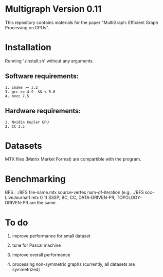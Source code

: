 # Multigraph Version 0.11

This repository contains materials for the paper "MultiGraph: Efficient Graph Processing on GPUs".  


Installation
==============

Running  './install.sh' without any arguments.


Software requirements:
----------------------

	1. cmake >= 3.2
	3. gcc >= 4.9  && < 5.0
	4. nvcc 7.5

Hardware requirements:
----------------------

	1. Nvidia Kepler GPU
	2. CC 3.5

Datasets
========

MTX files (Matrix Market Format) are compartible with the program.

Benchmarking
============

BFS : ./BFS file-name.mtx source-vertex num-of-iteration (e.g., ./BFS soc-LiveJournal1.mtx 0 1)
SSSP, BC, CC, DATA-DRIVEN-PR, TOPOLOGY-DRIVEN-PR are the same. 


To do
=====

1. improve performance for small dataset 

2. tune for Pascal machine

3. improve overall performance

4. processing non-symmetric graphs (currently, all datasets are symmetrized)
